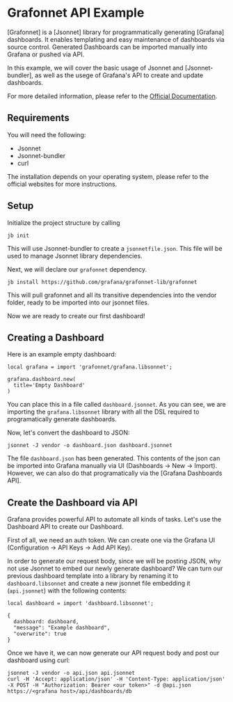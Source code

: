 Grafonnet API Example
=====================

[Grafonnet] is a [Jsonnet] library for programmatically generating [Grafana] dashboards. It enables templating and easy maintenance of dashboards via source control. Generated Dashboards can be imported manually into Grafana or pushed via API.

In this example, we will cover the basic usage of Jsonnet and [Jsonnet-bundler], as well as the usege of Grafana's API to create and update dashboards.

For more detailed information, please refer to the [Official Documentation](https://grafana.github.io/grafonnet-lib/).

## Requirements

You will need the following:

  - Jsonnet
  - Jsonnet-bundler
  - curl

The installation depends on your operating system, please refer to the official websites for more instructions.

## Setup

Initialize the project structure by calling

```
jb init
```

This will use Jsonnet-bundler to create a `jsonnetfile.json`. This file will be used to manage Jsonnet library dependencies.

Next, we will declare our `grafonnet` dependency.

```
jb install https://github.com/grafana/grafonnet-lib/grafonnet
```

This will pull grafonnet and all its transitive dependencies into the vendor folder, ready to be imported into our jsonnet files.

Now we are ready to create our first dashboard!

## Creating a Dashboard

Here is an example empty dashboard:

```
local grafana = import 'grafonnet/grafana.libsonnet';

grafana.dashboard.new(
  title='Empty Dashboard'
)
```

You can place this in a file called `dashboard.jsonnet`. As you can see, we are importing the `grafana.libsonnet` library
with all the DSL required to programatically generate dashboards.

Now, let's convert the dashboard to JSON:

```
jsonnet -J vendor -o dashboard.json dashboard.jsonnet
```

The file `dashboard.json` has been generated. This contents of the json can be imported into Grafana manually via UI (Dashboards -> New -> Import). However, we can also do that programatically via the [Grafana Dashboards API].

## Create the Dashboard via API

Grafana provides powerful API to automate all kinds of tasks. Let's use the Dashboard API to create our Dashboard.

First of all, we need an auth token. We can create one via the Grafana UI (Configuration -> API Keys -> Add API Key).

In order to generate our request body, since we will be posting JSON, why not use Jsonnet to embed our newly generate dashboard? We can turn our previous dashboard template into a library by renaming it to `dashboard.libsonnet` and create a new jsonnet file embedding it (`api.jsonnet`) with the following contents:

```
local dashboard = import 'dashboard.libsonnet';

{
  dashboard: dashboard,
  "message": "Example dashboard",
  "overwrite": true
}
```

Once we have it, we can now generate our API request body and post our dashboard using curl:

```
jsonnet -J vendor -o api.json api.jsonnet
curl -H 'Accept: application/json' -H 'Content-Type: application/json' -X POST -H "Authorization: Bearer <our token>" -d @api.json https://<grafana host>/api/dashboards/db
```

